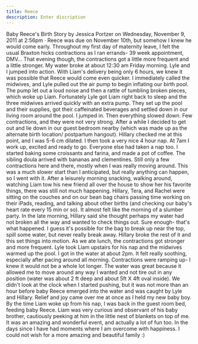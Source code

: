 ```yaml
---
title: Reece
description: Enter discription
---
```



Baby Reece's Birth Story by Jessica Portzer on Wednesday, November 9, 2011 at 2:56pm · Reece was due on November 10th, but somehow I knew he would come early. Throughout my first day of maternity leave, I felt the usual Braxton hicks contractions as I ran errands- 39 week appointment, DMV… That evening though, the contractions got a little more frequent and a little stronger. My water broke at about 12:30 am Friday morning. Lyle and I jumped into action. With Liam's delivery being only 6 hours, we knew it was possible that Reece would come even quicker. I immediately called the midwives, and Lyle pulled out the air pump to begin inflating our birth pool. The pump let out a loud noise and then a rattle of tumbling broken pieces, which woke up Liam. Fortunately Lyle got Liam right back to sleep and the three midwives arrived quickly with an extra pump. They set up the pool and their supplies, got their caffeinated beverages and settled down in our living room around the pool. I jumped in. Then everything slowed down. Few contractions, and they were not very strong. After a while I decided to get out and lie down in our guest bedroom nearby (which was made up as the alternate birth location/ postpartum hangout). Hillary checked me at this point, and I was 5-6 cm dilated. I then took a very nice 4 hour nap. At 7am I work up, excited and ready to go. Everyone else had taken a nap too. I started baking some croissants and farina, and made a pot of coffee. The sibling doula arrived with bananas and clementines. Still only a few contractions here and there, mostly when I was really moving around. This was a much slower start than I anticipated, but really anything can happen, so I went with it. After a leisurely morning snacking, walking around, watching Liam tow his new friend all over the house to show her his favorite things, there was still not much happening. Hillary, Tera, and Rachel were sitting on the couches and on our bean bag chairs passing time working on their iPads, reading, and talking about other births (and checking our baby's heart rate every 15 min or so). It almost felt like the morning of a slumber party. In the late morning, Hillary said she thought perhaps my water had not broken all the way and wanted to check things out. Sure enough- that's what happened. I guess it's possible for the bag to break up near the top, spill some water, but never really break away. Hillary broke the rest of it and this set things into motion. As we ate lunch, the contractions got stronger and more frequent. Lyle took Liam upstairs for his nap and the midwives warmed up the pool. I got in the water at about 2pm. It felt really soothing, especially after pacing around all morning. Contractions were ramping up- I knew it would not be a whole lot longer. The water was great because it allowed me to move around any way I wanted and not tire out in any position (water was about 2 ft deep and about 5ft X 4ft oval inside). We didn't look at the clock when I started pushing, but it was not more than an hour before baby Reece emerged into the water and was caught by Lyle and Hillary. Relief and joy came over me at once as I held my new baby boy. By the time Liam woke up from his nap, I was back in the guest room bed, feeding baby Reece. Liam was very curious and observant of his baby brother, cautiously peeking at him in the little nest of blankets on top of me. It was an amazing and wonderful event, and actually a lot of fun too. In the days since I have had moments where I am overcome with happiness. I could not wish for a more amazing and beautiful family :)